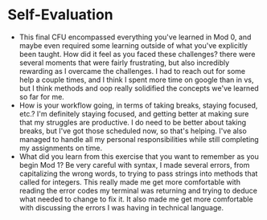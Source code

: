 # Self-Evaluation

- This final CFU encompassed everything you've learned in Mod 0, and maybe even required some learning outside of what you've explicitly been taught. How did it feel as you faced these challenges?
there were several moments that were fairly frustrating, but also incredibly rewarding as I overcame the challenges. I had to reach out for some help a couple times, and I think I spent more time on google than in vs, but I think methods and oop really solidified the concepts we've learned so far for me.
- How is your workflow going, in terms of taking breaks, staying focused, etc.?
I'm definitely staying focused, and getting better at making sure that my struggles are productive. I do need to be better about taking breaks, but I've got those scheduled now, so that's helping. I've also managed to handle all my personal responsibilities while still completing my assignments on time.
- What did you learn from this exercise that you want to remember as you begin Mod 1?
Be very careful with syntax, I made several errors, from capitalizing the wrong words, to trying to pass strings into methods that called for integers. This really made me get more comfortable with reading the error codes my terminal was returning and trying to deduce what needed to change to fix it. It also made me get more comfortable with discussing the errors I was having in technical language.